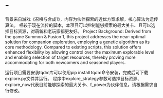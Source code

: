 # -
背景来自游戏《召唤与合成1》，内容为伙伴探索的近优方案求解，核心算法为遗传算法。
相较于现在流传的脚本，本项目可以控制能够探索的最大关卡、且可以选择目标资源，对萌新和老玩家都更友好。
Project Background: Derived from the game Summon & Fusion 1, this project addresses the near-optimal solution for companion exploration, employing a genetic algorithm as its core methodology. 
Compared to existing scripts, this solution offers enhanced flexibility by allowing control over the maximum explorable level and enabling selection of target resources, thereby proving more accommodating for both newcomers and seasoned players.

运行项目需要安装tqdm库可以使用pip install tqdm命令安装，完成后可下载explore.py文件并运行。
程序中explore_strategy参数可选择目标资源、explore_now代表目前能够探索的最大关卡、f_power为伙伴信息，请根据需求自行修改。
